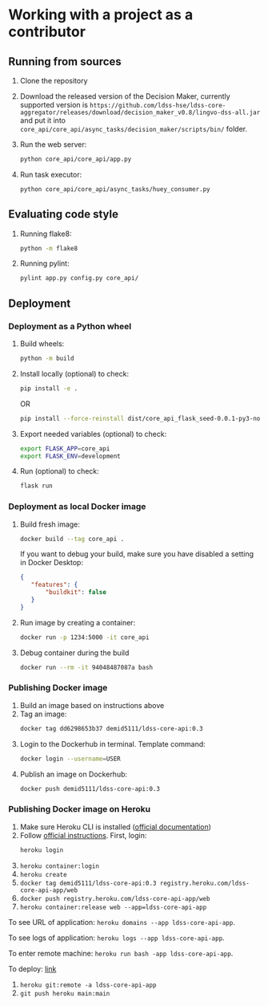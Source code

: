 # Working with a project as a contributor

## Running from sources

1. Clone the repository

2. Download the released version of the Decision Maker, currently supported version is 
   `https://github.com/ldss-hse/ldss-core-aggregator/releases/download/decision_maker_v0.8/lingvo-dss-all.jar` 
   and put it into 
   `core_api/core_api/async_tasks/decision_maker/scripts/bin/` folder.

3. Run the web server:

   ```bash
   python core_api/core_api/app.py
   ```

4. Run task executor:

   ```bash
   python core_api/core_api/async_tasks/huey_consumer.py
   ```


## Evaluating code style

1. Running flake8:

   ```bash
   python -m flake8
   ```

1. Running pylint:

   ```bash
   pylint app.py config.py core_api/
   ```

## Deployment

### Deployment as a Python wheel

1. Build wheels:

   ```bash
   python -m build
   ```

1. Install locally (optional) to check:

   ```bash
   pip install -e .
   ```
   
   OR
   
   ```bash
   pip install --force-reinstall dist/core_api_flask_seed-0.0.1-py3-none-any.whl
   ```

1. Export needed variables (optional) to check:
   
   ```bash
   export FLASK_APP=core_api
   export FLASK_ENV=development
   ```

1. Run (optional) to check:

   ```bash
   flask run
   ```


### Deployment as local Docker image

1. Build fresh image:
   ```bash
   docker build --tag core_api .
   ```
   If you want to debug your build, make sure you have disabled a setting in Docker Desktop:
   ```json
   {
      "features": {
          "buildkit": false
      }  
   }
   ```

2. Run image by creating a container:
   ```bash
   docker run -p 1234:5000 -it core_api
   ```

3. Debug container during the build
   ```bash
   docker run --rm -it 94048487087a bash
   ```

### Publishing Docker image

1. Build an image based on instructions above
2. Tag an image:
   ```bash
   docker tag dd6298653b37 demid5111/ldss-core-api:0.3
   ```
3. Login to the Dockerhub in terminal. Template command:
   ```bash
   docker login --username=USER
   ```
4. Publish an image on Dockerhub:
   ```bash
   docker push demid5111/ldss-core-api:0.3
   ```

### Publishing Docker image on Heroku

1. Make sure Heroku CLI is installed ([official documentation](https://devcenter.heroku.com/articles/getting-started-with-python#set-up))
2. Follow [official instructions](https://devcenter.heroku.com/articles/container-registry-and-runtime). First, login:
   ```bash
   heroku login
   ```
3. `heroku container:login`
4. `heroku create`
5. `docker tag demid5111/ldss-core-api:0.3 registry.heroku.com/ldss-core-api-app/web`
6. `docker push registry.heroku.com/ldss-core-api-app/web`
7. `heroku container:release web --app=ldss-core-api-app`

To see URL of application: `heroku domains --app ldss-core-api-app`.

To see logs of application: `heroku logs --app ldss-core-api-app`.

To enter remote machine: `heroku run bash -app ldss-core-api-app`.

To deploy: [link](https://stackoverflow.com/questions/71892543/heroku-and-github-items-could-not-be-retrieved-internal-server-error)

1. `heroku git:remote -a ldss-core-api-app`
2. `git push heroku main:main`

